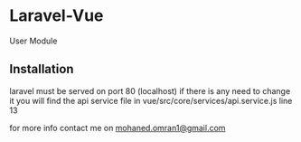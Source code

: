 # Laravel-Vue
 User Module
 
 ## Installation

laravel must be served on port 80 (localhost) if there is any need to change it you will find the api service file in vue/src/core/services/api.service.js line 13 

for more info contact me on mohaned.omran1@gmail.com
